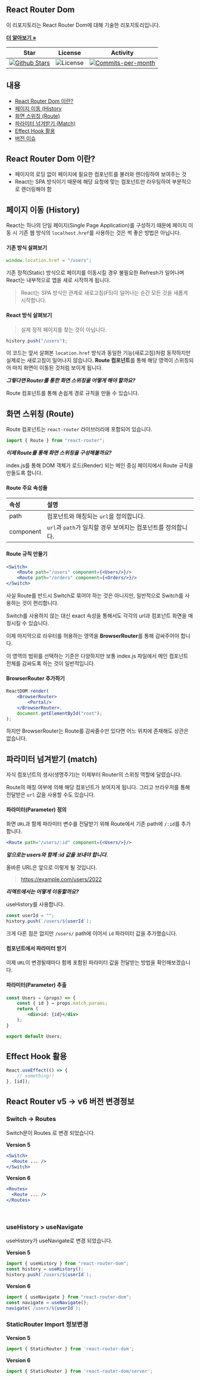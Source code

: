 ## React Router Dom

이 리포지토리는 React Router Dom에 대해 기술한 리포지토리입니다. <br />

<a href="https://github.com/devncore/devncore"><strong>더 알아보기 »</strong></a>
 
| Star | License | Activity |
|:----:|:-------:|:--------:|
| <a href="https://github.com/devncore/docs/stargazers"><img src="https://img.shields.io/github/stars/devncore/docs" alt="Github Stars"></a> | <img src="https://img.shields.io/github/license/devncore/docs" alt="License"> | <a href="https://github.com/devncore/docs/pulse"><img src="https://img.shields.io/github/commit-activity/m/devncore/docs" alt="Commits-per-month"></a> |

## 내용
- [React Router Dom 이란?](#react-router-dom-이란)
- [페이지 이동 (History](#페이지-이동-history)
- [화면 스위칭 (Route)](#화면-스위칭-route)
- [파라미터 넘겨받기 (Match)](#파라미터-넘겨받기-match)
- [Effect Hook 활용](#effect-hook-활용)
- [버전 이슈](#버전-이슈)

## React Router Dom 이란?
- 페이지의 로딩 없이 페이지에 필요한 컴포넌트를 불러와 렌더링하여 보여주는 것
- React는 SPA 방식이기 때문에 해당 요청에 맞는 컴포넌트만 라우팅하여 부분적으로 렌더링해야 함

## 페이지 이동 (History)
React는 하나의 단일 페이지(Single Page Application)를 구성하기 때문에 페이지 이동 시 기존 웹 방식의 `localhost.href`를 사용하는 것은 썩 좋은 방법은 아닙니다.
 
#### 기존 방식 살펴보기
```jsx
window.location.href = "/users";
```
기존 정적(Static) 방식으로 페이지를 이동시킬 경우 불필요한 Refresh가 일어나며 React는 내부적으로 앱을 새로 시작하게 됩니다.
> React는 SPA 방식인 관계로 새로고침(F5)이 일어나는 순간 모든 것을 새롭게 시작합니다.

#### React 방식 살펴보기
> 실제 정적 페이지를 찾는 것이 아닙니다.
```jsx
history.push("/users");
```
이 코드는 앞서 살펴본 `location.href` 방식과 동일한 기능(새로고침)처럼 동작하지만 실제로는 새로고침이 일어나지 않습니다. 
**Route 컴포넌트**를 통해 해당 영역이 스위칭되어 마치 화면이 이동된 것처럼 보이게 됩니다. 

___그렇다면 Router를 통한 화면 스위칭을 어떻게 해야 할까요?___

Route 컴포넌트를 통해 손쉽게 경로 규칙을 만들 수 있습니다.

## 화면 스위칭 (Route)
Route 컴포넌트는 `react-router` 라이브러리에 포함되어 있습니다.

```jsx
import { Route } from "react-router";
```

___이제 Route를 통해 화면 스위칭을 구성해볼까요?___

index.js를 통해 DOM 객체가 로드(Render) 되는 메인 중심 페이지에서 Route 규칙을 만들도록 합니다.

#### Route 주요 속성들
| 속성 | 설명 |
|:----|:----|
| path | 컴포넌트와 매칭되는 `url`을 정의합니다. |
| component |`url`과 `path`가 일치할 경우 보여지는 컴포넌트를 정의합니다. |

#### Route 규칙 만들기
```jsx
<Switch>
    <Route path="/users" component={<Users/>}/>
    <Route path="/orders" component={<Orders/>}/>
</Switch>
```
사실 Route를 반드시 Switch로 묶어야 하는 것은 아니지만, 일반적으로 Switch를 사용하는 것이 편리합니다.

Switch를 사용하지 않는 대신 exact 속성을 통해서도 각각의 url과 컴포넌트 화면을 매칭시킬 수 있습니다. 

이제 마지막으로 라우터를 허용하는 영역을 **BrowserRouter**를 통해 감싸주어야 합니다. 

이 영역의 범위를 선택하는 기준은 다양하지만 보통 index.js 파일에서 메인 컴포넌트 전체를 감싸도록 하는 것이 일반적입니다.

#### BrowserRouter 추가하기
```jsx
ReactDOM.render(
    <BrowserRouter>
        <Portal/>
    </BrowserRouter>,
    document.getElementById("root");
);
```
하지만 BrowserRouter는 Route를 감싸줄수만 있다면 어느 위치에 존재해도 상관은 없습니다.

## 파라미터 넘겨받기 (match)
자식 컴포넌트의 생사(생명주기)는 이제부터 Router의 스위칭 역할에 달렸습니다.

Route의 매칭 여부에 의해 해당 컴포넌트가 보여지게 됩니다. 그리고 브라우저를 통해 전달받은 `url` 값을 사용할 수도 있습니다.

#### 파라미터(Parameter) 정의
화면 `URL`과 함께 파라미터 변수를 전달받기 위해 Route에서 기존 path에 `/:id`를 추가합니다.
```jsx
<Route path="/users/:id" component={<Users/>}/>
``` 
___앞으로는 users와 함께 :id 값을 보내야 합니다.___

올바른 URL은 앞으로 이렇게 될 것입니다.
> https://example.com/users/2022

___리엑트에서는 어떻게 이동할까요?___

useHistory를 사용합니다.

```jsx
const userId = "";
history.push(`/users/${userId`);
```
크게 다른 점은 없지만 `/users/` path에 이어서 `id` 파라미터 값을 추가했습니다.

#### 컴포넌트에서 파라미터 받기
이제 `URL`이 변경될때마다 함께 포함된 파라미터 값을 전달받는 방법을 확인해보겠습니다.

#### 파라미터(Parameter) 추출
```jsx
const Users = (props) => {
    const { id } = props.match.params;
    return (
        <div>id: {id}</div>
    );
}

export default Users;
```

## Effect Hook 활용
```jsx
React.useEffect(() => {
    // something!!
}, [id]);
```

## React Router v5 -> v6 버전 변경정보

### Switch -> Routes
Switch문이 Routes 로 변경 되었습니다. 

**Version 5**
```jsx
<Switch>
  <Route ... />
</Switch>
```

**Version 6**
```jsx
<Routes>
  <Route ... />
</Routes>
```

<br />

### useHistory > useNavigate
useHistory가 useNavigate로 변경 되었습니다.

**Version 5**
```jsx
import { useHistory } from "react-router-dom";
const history = useHistory();
history.push(`/users/${userId`); 
```

**Version 6**
```jsx
import { useNavigate } from "react-router-dom";
const navigate = useNavigate();
navigate(`/users/${userId`); 
```

### StaticRouter Import 정보변경

**Version 5**
```jsx
import { StaticRouter } from 'react-router-dom';
```

**Version 6**
```jsx
import { StaticRouter } from 'react-router-dom/server';
```

